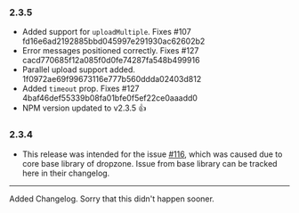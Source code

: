 ### 2.3.5
- Added support for `uploadMultiple`. Fixes #107 fd16e6ad2192885bbd045997e291930ac62602b2
- Error messages positioned correctly. Fixes #127 cacd770685f12a085f0d0fe74287fa548b499916
- Parallel upload support added. 1f0972ae69f99673116e777b560ddda02403d812
- Added `timeout` prop. Fixes #127 4baf46def55339b08fa01bfe0f5ef22ce0aaadd0
- NPM version updated to v2.3.5 :+1:

### 2.3.4
- This release was intended for the issue [#116](https://github.com/rowanwins/vue-dropzone/issues/116), which was caused due to core base library of dropzone. Issue from base library can be tracked here in their changelog.

---
Added Changelog. Sorry that this didn't happen sooner.

